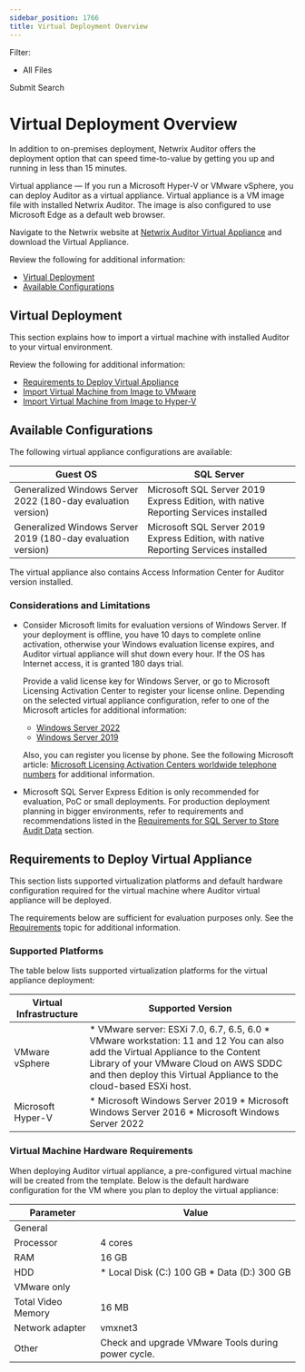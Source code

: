 ```yaml
---
sidebar_position: 1766
title: Virtual Deployment Overview
---
```


Filter: 

* All Files

Submit Search

# Virtual Deployment Overview

In addition to on-premises deployment, Netwrix Auditor offers the deployment option that can speed time-to-value by getting you up and running in less than 15 minutes.

Virtual appliance — If you run a Microsoft Hyper-V or VMware vSphere, you can deploy Auditor as a virtual appliance. Virtual appliance is a VM image file with installed Netwrix Auditor. The image is also configured to use Microsoft Edge as a default web browser.

Navigate to the Netwrix website at [Netwrix Auditor Virtual Appliance](https://www.netwrix.com/virtual_appliances.html "Netwrix Auditor Virtual Appliance") and download the Virtual Appliance.

Review the following for additional information:

* [Virtual Deployment](#Virtual "Virtual Deployment")
* [Available Configurations](#Availabl "Available Configurations")

## Virtual Deployment

This section explains how to import a virtual machine with installed Auditor to your virtual environment.

Review the following for additional information:

* [Requirements to Deploy Virtual Appliance](#Requirem "Requirements to Deploy Virtual Appliance")
* [Import Virtual Machine from Image to VMware](ImportVMWare "Import Virtual Machine from Image to VMware")
* [Import Virtual Machine from Image to Hyper-V](ImportHyperV "Import Virtual Machine from Image to Hyper-V")

## Available Configurations

The following virtual appliance configurations are available:

| Guest OS | SQL Server |
| --- | --- |
| Generalized Windows Server 2022  (180-day evaluation version) | Microsoft SQL Server 2019 Express Edition, with native Reporting Services installed |
| Generalized Windows Server 2019  (180-day evaluation version) | Microsoft SQL Server 2019 Express Edition, with native Reporting Services installed |

The virtual appliance also contains Access Information Center for Auditor version installed.

### Considerations and Limitations

* Consider Microsoft limits for evaluation versions of Windows Server. If your deployment is offline, you have 10 days to complete online activation, otherwise your Windows evaluation license expires, and Auditor virtual appliance will shut down every hour. If the OS has Internet access, it is granted 180 days trial.

  Provide a valid license key for Windows Server, or go to Microsoft Licensing Activation Center to register your license online. Depending on the selected virtual appliance configuration, refer to one of the Microsoft articles for additional information:

  * [Windows Server 2022](https://www.microsoft.com/en-us/evalcenter/evaluate-windows-server-2022 "Windows Server 2022")
  * [Windows Server 2019](https://www.microsoft.com/en-us/evalcenter/evaluate-windows-server-2019 "Windows Server 2019")

  Also, you can register you license by phone. See the following Microsoft article: [Microsoft Licensing Activation Centers worldwide telephone numbers](https://www.microsoft.com/en-us/licensing/existing-customer/activation-centers "Microsoft Licensing Activation Centers worldwide telephone numbers") for additional information.

* Microsoft SQL Server Express Edition is only recommended for evaluation, PoC or small deployments. For production deployment planning in bigger environments, refer to requirements and recommendations listed in the [Requirements for SQL Server to Store Audit Data](../../Requirements/SQLServer "Requirements for SQL Server to Store Audit Data") section.

## Requirements to Deploy Virtual Appliance

This section lists supported virtualization platforms and default hardware configuration required for the virtual machine where Auditor virtual appliance will be deployed.

The requirements below are sufficient for evaluation purposes only. See the [Requirements](../../Requirements/Overview "Requirements") topic for additional information.

### Supported Platforms

The table below lists supported virtualization platforms for the virtual appliance deployment:

| Virtual Infrastructure | Supported Version |
| --- | --- |
| VMware vSphere | * VMware server: ESXi 7.0, 6.7, 6.5, 6.0 * VMware workstation: 11 and 12   You can also add the Virtual Appliance to the Content Library of your VMware Cloud on AWS SDDC and then deploy this Virtual Appliance to the cloud-based ESXi host. |
| Microsoft Hyper-V | * Microsoft Windows Server 2019 * Microsoft Windows Server 2016 * Microsoft Windows Server 2022 |

### Virtual Machine Hardware Requirements

When deploying Auditor virtual appliance, a pre-configured virtual machine will be created from the template. Below is the default hardware configuration for the VM where you plan to deploy the virtual appliance:

| Parameter | Value |
| --- | --- |
| General | |
| Processor | 4 cores |
| RAM | 16 GB |
| HDD | * Local Disk (C:) 100 GB * Data (D:) 300 GB |
| VMware only | |
| Total Video Memory | 16 MB |
| Network adapter | vmxnet3 |
| Other | Check and upgrade VMware Tools during power cycle. |